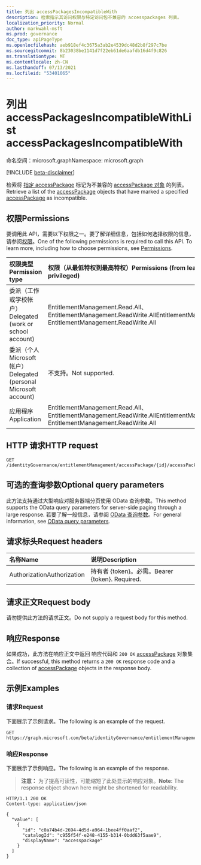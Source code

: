 ```yaml
---
title: 列出 accessPackagesIncompatibleWith
description: 检索指示其访问权限与特定访问包不兼容的 accesspackages 列表。
localization_priority: Normal
author: markwahl-msft
ms.prod: governance
doc_type: apiPageType
ms.openlocfilehash: aeb918ef4c3675a3ab2e4539dc48d2b8f297c7be
ms.sourcegitcommit: 8b23038be1141d7f22eb61de6aafdb16d4f9c826
ms.translationtype: MT
ms.contentlocale: zh-CN
ms.lasthandoff: 07/13/2021
ms.locfileid: "53401065"
---
```

# <a name="list-accesspackagesincompatiblewith"></a><span data-ttu-id="e0edc-103">列出 accessPackagesIncompatibleWith</span><span class="sxs-lookup"><span data-stu-id="e0edc-103">List accessPackagesIncompatibleWith</span></span>

<span data-ttu-id="e0edc-104">命名空间：microsoft.graph</span><span class="sxs-lookup"><span data-stu-id="e0edc-104">Namespace: microsoft.graph</span></span>

[!INCLUDE [beta-disclaimer](../../includes/beta-disclaimer.md)]

<span data-ttu-id="e0edc-105">检索将 [指定 accessPackage](../resources/accesspackage.md) 标记为不兼容的 [accessPackage 对象](../resources/accesspackage.md) 的列表。</span><span class="sxs-lookup"><span data-stu-id="e0edc-105">Retrieve a list of the [accessPackage](../resources/accesspackage.md) objects that have marked a specified [accessPackage](../resources/accesspackage.md) as incompatible.</span></span>

## <a name="permissions"></a><span data-ttu-id="e0edc-106">权限</span><span class="sxs-lookup"><span data-stu-id="e0edc-106">Permissions</span></span>

<span data-ttu-id="e0edc-p101">要调用此 API，需要以下权限之一。要了解详细信息，包括如何选择权限的信息，请参阅[权限](/graph/permissions-reference)。</span><span class="sxs-lookup"><span data-stu-id="e0edc-p101">One of the following permissions is required to call this API. To learn more, including how to choose permissions, see [Permissions](/graph/permissions-reference).</span></span>

| <span data-ttu-id="e0edc-109">权限类型</span><span class="sxs-lookup"><span data-stu-id="e0edc-109">Permission type</span></span>                        | <span data-ttu-id="e0edc-110">权限（从最低特权到最高特权）</span><span class="sxs-lookup"><span data-stu-id="e0edc-110">Permissions (from least to most privileged)</span></span> |
|:---------------------------------------|:--------------------------------------------|
| <span data-ttu-id="e0edc-111">委派（工作或学校帐户）</span><span class="sxs-lookup"><span data-stu-id="e0edc-111">Delegated (work or school account)</span></span>     | <span data-ttu-id="e0edc-112">EntitlementManagement.Read.All、EntitlementManagement.ReadWrite.All</span><span class="sxs-lookup"><span data-stu-id="e0edc-112">EntitlementManagement.Read.All, EntitlementManagement.ReadWrite.All</span></span> |
| <span data-ttu-id="e0edc-113">委派（个人 Microsoft 帐户）</span><span class="sxs-lookup"><span data-stu-id="e0edc-113">Delegated (personal Microsoft account)</span></span> | <span data-ttu-id="e0edc-114">不支持。</span><span class="sxs-lookup"><span data-stu-id="e0edc-114">Not supported.</span></span> |
| <span data-ttu-id="e0edc-115">应用程序</span><span class="sxs-lookup"><span data-stu-id="e0edc-115">Application</span></span>                            | <span data-ttu-id="e0edc-116">EntitlementManagement.Read.All、EntitlementManagement.ReadWrite.All</span><span class="sxs-lookup"><span data-stu-id="e0edc-116">EntitlementManagement.Read.All, EntitlementManagement.ReadWrite.All</span></span> |

## <a name="http-request"></a><span data-ttu-id="e0edc-117">HTTP 请求</span><span class="sxs-lookup"><span data-stu-id="e0edc-117">HTTP request</span></span>

<!-- { "blockType": "ignored" } -->

```http
GET /identityGovernance/entitlementManagement/accessPackage/{id}/accessPackagesIncompatibleWith
```

## <a name="optional-query-parameters"></a><span data-ttu-id="e0edc-118">可选的查询参数</span><span class="sxs-lookup"><span data-stu-id="e0edc-118">Optional query parameters</span></span>

<span data-ttu-id="e0edc-119">此方法支持通过大型响应对服务器端分页使用 OData 查询参数。</span><span class="sxs-lookup"><span data-stu-id="e0edc-119">This method supports the OData query parameters for server-side paging through a large response.</span></span> <span data-ttu-id="e0edc-120">若要了解一般信息，请参阅 [OData 查询参数](/graph/query-parameters)。</span><span class="sxs-lookup"><span data-stu-id="e0edc-120">For general information, see [OData query parameters](/graph/query-parameters).</span></span>

## <a name="request-headers"></a><span data-ttu-id="e0edc-121">请求标头</span><span class="sxs-lookup"><span data-stu-id="e0edc-121">Request headers</span></span>

| <span data-ttu-id="e0edc-122">名称</span><span class="sxs-lookup"><span data-stu-id="e0edc-122">Name</span></span>      |<span data-ttu-id="e0edc-123">说明</span><span class="sxs-lookup"><span data-stu-id="e0edc-123">Description</span></span>|
|:----------|:----------|
| <span data-ttu-id="e0edc-124">Authorization</span><span class="sxs-lookup"><span data-stu-id="e0edc-124">Authorization</span></span> | <span data-ttu-id="e0edc-p103">持有者 \{token\}。必需。</span><span class="sxs-lookup"><span data-stu-id="e0edc-p103">Bearer \{token\}. Required.</span></span> |

## <a name="request-body"></a><span data-ttu-id="e0edc-127">请求正文</span><span class="sxs-lookup"><span data-stu-id="e0edc-127">Request body</span></span>

<span data-ttu-id="e0edc-128">请勿提供此方法的请求正文。</span><span class="sxs-lookup"><span data-stu-id="e0edc-128">Do not supply a request body for this method.</span></span>

## <a name="response"></a><span data-ttu-id="e0edc-129">响应</span><span class="sxs-lookup"><span data-stu-id="e0edc-129">Response</span></span>

<span data-ttu-id="e0edc-130">如果成功，此方法在响应正文中返回 响应代码和 `200 OK` [accessPackage](../resources/accesspackage.md) 对象集合。</span><span class="sxs-lookup"><span data-stu-id="e0edc-130">If successful, this method returns a `200 OK` response code and a collection of [accessPackage](../resources/accesspackage.md) objects in the response body.</span></span>

## <a name="examples"></a><span data-ttu-id="e0edc-131">示例</span><span class="sxs-lookup"><span data-stu-id="e0edc-131">Examples</span></span>

### <a name="request"></a><span data-ttu-id="e0edc-132">请求</span><span class="sxs-lookup"><span data-stu-id="e0edc-132">Request</span></span>

<span data-ttu-id="e0edc-133">下面展示了示例请求。</span><span class="sxs-lookup"><span data-stu-id="e0edc-133">The following is an example of the request.</span></span>

<!-- {
  "blockType": "request",
  "name": "get_accesspackagesincompatiblewith"
}-->

```msgraph-interactive
GET https://graph.microsoft.com/beta/identityGovernance/entitlementManagement/accessPackages/{id}/accessPackagesIncompatibleWith
```


### <a name="response"></a><span data-ttu-id="e0edc-134">响应</span><span class="sxs-lookup"><span data-stu-id="e0edc-134">Response</span></span>

<span data-ttu-id="e0edc-135">下面展示了示例响应。</span><span class="sxs-lookup"><span data-stu-id="e0edc-135">The following is an example of the response.</span></span>

> <span data-ttu-id="e0edc-136">**注意：** 为了提高可读性，可能缩短了此处显示的响应对象。</span><span class="sxs-lookup"><span data-stu-id="e0edc-136">**Note:** The response object shown here might be shortened for readability.</span></span>

<!-- {
  "blockType": "response",
  "truncated": true,
  "@odata.type": "microsoft.graph.accessPackage",
  "isCollection": true
} -->

```http
HTTP/1.1 200 OK
Content-type: application/json

{
  "value": [
    {
      "id": "c0a74b4d-2694-4d5d-a964-1bee4ff0aaf2",
      "catalogId": "c955f54f-e248-4155-b314-0bdd63f5aae9",
      "displayName": "accesspackage"
    }
  ]
}
```

<!-- uuid: 16cd6b66-4b1a-43a1-adaf-3a886856ed98
2019-02-04 14:57:30 UTC -->
<!-- {
  "type": "#page.annotation",
  "description": "List accessPackagesIncompatibleWith",
  "keywords": "",
  "section": "documentation",
  "tocPath": ""
}-->


